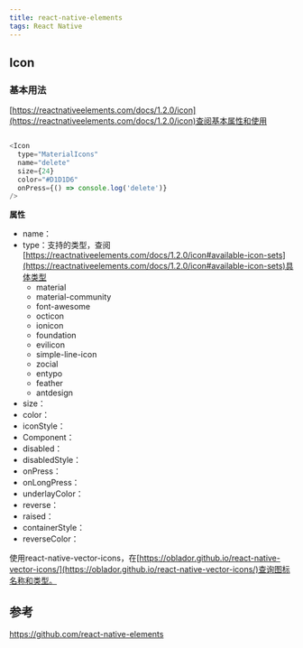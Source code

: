```yaml
---
title: react-native-elements
tags: React Native 
---
```






## Icon



### 基本用法


[https://reactnativeelements.com/docs/1.2.0/icon](https://reactnativeelements.com/docs/1.2.0/icon)查阅基本属性和使用

```JavaScript

<Icon
  type="MaterialIcons"
  name="delete"
  size={24}
  color="#D1D1D6"
  onPress={() => console.log('delete')}
/>
```

**属性**

- name：
- type：支持的类型，查阅[https://reactnativeelements.com/docs/1.2.0/icon#available-icon-sets](https://reactnativeelements.com/docs/1.2.0/icon#available-icon-sets)具体类型
  - material
  - material-community
  - font-awesome
  - octicon
  - ionicon
  - foundation
  - evilicon
  - simple-line-icon
  - zocial
  - entypo
  - feather
  - antdesign
- size：
- color：
- iconStyle：
- Component：
- disabled：
- disabledStyle：
- onPress：
- onLongPress：
- underlayColor：
- reverse：
- raised：
- containerStyle：
- reverseColor：



使用react-native-vector-icons，在[https://oblador.github.io/react-native-vector-icons/](https://oblador.github.io/react-native-vector-icons/)查询图标名称和类型。




## 参考



https://github.com/react-native-elements